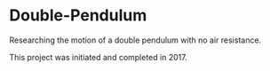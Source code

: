 # Double-Pendulum
Researching the motion of a double pendulum with no air resistance.

This project was initiated and completed in 2017.

